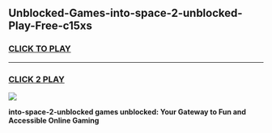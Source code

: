 
## Unblocked-Games-into-space-2-unblocked-Play-Free-c15xs
<h3>
<a href="https://premium76.site?title=into-space-2-unblocked&ref=10A">CLICK TO PLAY</a></h3>
<hr>

<h3>
<a href="https://premium76.site?title=into-space-2-unblocked&ref=10A">CLICK 2 PLAY</a>
  
</h3>

<a href="https://premium76.site?title=into-space-2-unblocked&ref=10A"><img src="https://clearcache.store/games.png"></a>


**into-space-2-unblocked games unblocked: Your Gateway to Fun and Accessible Online Gaming**
